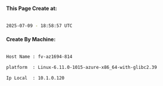 
   
#### This Page Create at:

```bash

2025-07-09 - 18:58:57 UTC

```

#### Create By Machine:

```bash

Host Name : fv-az1694-814

platform  : Linux-6.11.0-1015-azure-x86_64-with-glibc2.39

Ip Local  : 10.1.0.120

```

